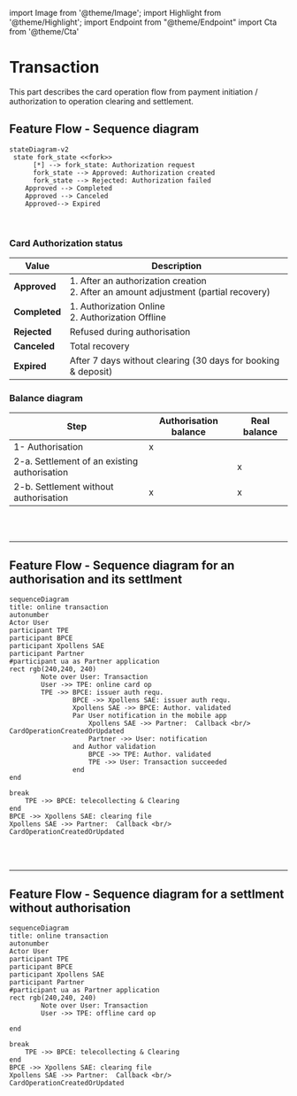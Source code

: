 import Image from '@theme/Image';
import Highlight from '@theme/Highlight';
import Endpoint from "@theme/Endpoint"
import Cta from '@theme/Cta'

# Transaction

This part describes the card operation flow from payment initiation / authorization to operation clearing and settlement.

## Feature Flow - Sequence diagram

```mermaid
stateDiagram-v2
 state fork_state <<fork>>
      [*] --> fork_state: Authorization request
      fork_state --> Approved: Authorization created
      fork_state --> Rejected: Authorization failed
    Approved --> Completed
    Approved --> Canceled 
    Approved--> Expired
```
<br/>

### Card Authorization status

| **Value** | **Description** |
| --- | --- |
| **Approved** | 1\. After an authorization creation <br/> 2\. After an amount adjustment (partial recovery) |
| **Completed** | 1\. Authorization Online  <br/>2\. Authorization Offline |
| **Rejected** | Refused during authorisation |
| **Canceled** | Total recovery |
| **Expired** | After 7 days without clearing (30 days for booking & deposit) |

### Balance diagram

| **Step** | **Authorisation balance** | **Real balance** |
| --- | --- | --- |
| 1- Authorisation | x   |     |
| 2-a. Settlement of an existing authorisation |     | x   |
| 2-b. Settlement without authorisation | x   | x   |

<br/><br/>

* * *

## Feature Flow - Sequence diagram for an authorisation and its settlment

```mermaid
sequenceDiagram
title: online transaction
autonumber
Actor User
participant TPE
participant BPCE
participant Xpollens SAE
participant Partner
#participant ua as Partner application
rect rgb(240,240, 240)
        Note over User: Transaction
        User ->> TPE: online card op
        TPE ->> BPCE: issuer auth requ.
                BPCE ->> Xpollens SAE: issuer auth requ.
                Xpollens SAE ->> BPCE: Author. validated
                Par User notification in the mobile app
                    Xpollens SAE ->> Partner:  Callback <br/>  CardOperationCreatedOrUpdated
                    Partner ->> User: notification
                and Author validation
                    BPCE ->> TPE: Author. validated
                    TPE ->> User: Transaction succeeded
                end
end

break
    TPE ->> BPCE: telecollecting & Clearing
end
BPCE ->> Xpollens SAE: clearing file
Xpollens SAE ->> Partner:  Callback <br/>  CardOperationCreatedOrUpdated
```

<br/><br/>

* * *

## Feature Flow - Sequence diagram for a settlment without authorisation

```mermaid
sequenceDiagram
title: online transaction
autonumber
Actor User
participant TPE
participant BPCE
participant Xpollens SAE
participant Partner
#participant ua as Partner application
rect rgb(240,240, 240)
        Note over User: Transaction
        User ->> TPE: offline card op

end

break
    TPE ->> BPCE: telecollecting & Clearing
end
BPCE ->> Xpollens SAE: clearing file
Xpollens SAE ->> Partner:  Callback <br/>  CardOperationCreatedOrUpdated
```

<br/><br/>

